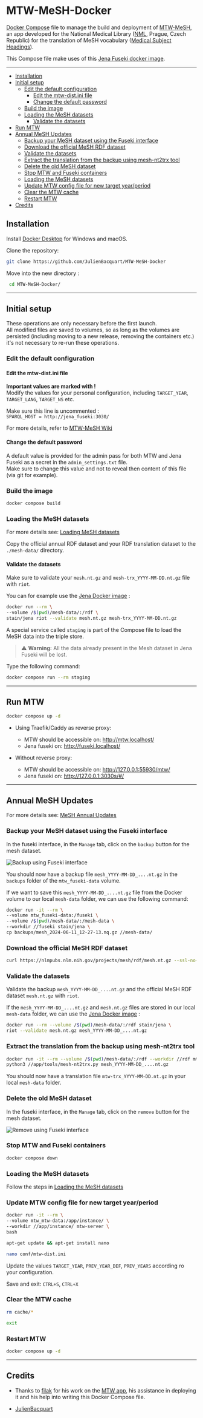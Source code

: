 # MTW-MeSH-Docker <!-- omit from toc -->

[Docker Compose](https://github.com/docker/compose) file to manage the build and deployment of [MTW-MeSH](https://github.com/filak/MTW-MeSH), an app developed for the National Medical Library ([NML](https://nlk.cz/), Prague, Czech Republic) for the translation of MeSH vocabulary ([Medical Subject Headings](https://www.nlm.nih.gov/mesh/)).

This Compose file make uses of this [Jena Fuseki docker image](https://github.com/stain/jena-docker/tree/master/jena-fuseki).

---

- [Installation](#installation)
- [Initial setup](#initial-setup)
  - [Edit the default configuration](#edit-the-default-configuration)
    - [Edit the mtw-dist.ini file](#edit-the-mtw-distini-file)
    - [Change the default password](#change-the-default-password)
  - [Build the image](#build-the-image)
  - [Loading the MeSH datasets](#loading-the-mesh-datasets)
    - [Validate the datasets](#validate-the-datasets)
- [Run MTW](#run-mtw)
- [Annual MeSH Updates](#annual-mesh-updates)
  - [Backup your MeSH dataset using the Fuseki interface](#backup-your-mesh-dataset-using-the-fuseki-interface)
  - [Download the official MeSH RDF dataset](#download-the-official-mesh-rdf-dataset)
  - [Validate the datasets](#validate-the-datasets-1)
  - [Extract the translation from the backup using mesh-nt2trx tool](#extract-the-translation-from-the-backup-using-mesh-nt2trx-tool)
  - [Delete the old MeSH dataset](#delete-the-old-mesh-dataset)
  - [Stop MTW and Fuseki containers](#stop-mtw-and-fuseki-containers)
  - [Loading the MeSH datasets](#loading-the-mesh-datasets-1)
  - [Update MTW config file for new target year/period](#update-mtw-config-file-for-new-target-yearperiod)
  - [Clear the MTW cache](#clear-the-mtw-cache)
  - [Restart MTW](#restart-mtw)
- [Credits](#credits)

## Installation

Install [Docker Desktop](https://www.docker.com/products/docker-desktop) for Windows and macOS.

Clone the repository:

```bash
git clone https://github.com/JulienBacquart/MTW-MeSH-Docker
```

 Move into the new directory :

```bash
 cd MTW-MeSH-Docker/
```

---

## Initial setup

These operations are only necessary before the first launch.  
All modified files are saved to volumes, so as long as the volumes are persisted (including moving to a new release, removing the containers etc.) it's not necessary to re-run these operations.

### Edit the default configuration

#### Edit the mtw-dist.ini file

**Important values are marked with !**  
Modify the values for your personal configuration, including `TARGET_YEAR`, `TARGET_LANG`, `TARGET_NS` etc.  

Make sure this line is uncommented :  
`SPARQL_HOST = http://jena_fuseki:3030/`

For more details, refer to [MTW-MeSH Wiki](https://github.com/filak/MTW-MeSH/wiki/Installation-on-Windows#mtw-binaries)

#### Change the default password

A default value is provided for the admin pass for both MTW and Jena Fuseki as a secret in the `admin_settings.txt` file.  
Make sure to change this value and not to reveal then content of this file (via git for example).

### Build the image

```bash
docker compose build
```

### Loading the MeSH datasets

For more details see: [Loading MeSH datasets](https://github.com/filak/MTW-MeSH/wiki/Loading-MeSH-datasets)

Copy the official annual RDF dataset and your RDF translation dataset to the `./mesh-data/` directory.

#### Validate the datasets

Make sure to validate your `mesh.nt.gz` and `mesh-trx_YYYY-MM-DD.nt.gz` file with `riot`.  

You can for example use the [Jena Docker image](https://github.com/stain/jena-docker/tree/master/jena) :

```bash
docker run --rm \
--volume /$(pwd)/mesh-data/:/rdf \
stain/jena riot --validate mesh.nt.gz mesh-trx_YYYY-MM-DD.nt.gz
```

A special service called `staging` is part of the Compose file to load the MeSH data into the triple store.  

> :warning: **Warning:** All the data already present in the Mesh dataset in Jena Fuseki will be lost.

Type the following command:

```bash
docker compose run --rm staging
```

---

## Run MTW

```bash
docker compose up -d
```

- Using Traefik/Caddy as reverse proxy:
  
  - MTW should be accessible on: <http://mtw.localhost/>  
  - Jena fuseki on: <http://fuseki.localhost/>

- Without reverse proxy:

  - MTW should be accessible on: <http://127.0.0.1:55930/mtw/>  
  - Jena fuseki on: <http://127.0.0.1:3030s/#/>

---

## Annual MeSH Updates

For more details see: [MeSH Annual Updates](https://github.com/filak/MTW-MeSH/wiki/MeSH-Annual-Updates)

### Backup your MeSH dataset using the Fuseki interface

In the fuseki interface, in the `Manage` tab, click on the `backup` button for the mesh dataset.

![Backup using Fuseki interface](.images/screenshot_fuseki_backup_resize.png)

You should now have a backup file `mesh_YYYY-MM-DD_....nt.gz` in the `backups` folder of the `mtw_fuseki-data` volume.

If we want to save this `mesh_YYYY-MM-DD_....nt.gz` file from the Docker volume to our local `mesh-data` folder, we can use the following command:

```bash
docker run -it --rm \
--volume mtw_fuseki-data:/fuseki \
--volume /$(pwd)/mesh-data/:/mesh-data \
--workdir //fuseki stain/jena \
cp backups/mesh_2024-06-11_12-27-13.nq.gz //mesh-data/
```

### Download the official MeSH RDF dataset

```bash
curl https://nlmpubs.nlm.nih.gov/projects/mesh/rdf/mesh.nt.gz --ssl-no-revoke -O
```

### Validate the datasets

Validate the backup `mesh_YYYY-MM-DD_....nt.gz` and the official MeSH RDF dataset `mesh.nt.gz` with `riot`.  

If the `mesh_YYYY-MM-DD_....nt.gz` and  `mesh.nt.gz` files are stored in our local `mesh-data` folder, we can use the [Jena Docker image](https://github.com/stain/jena-docker/tree/master/jena) :

```bash
docker run --rm --volume /$(pwd)/mesh-data/:/rdf stain/jena \
riot --validate mesh.nt.gz mesh_YYYY-MM-DD_....nt.gz
```

### Extract the translation from the backup using mesh-nt2trx tool

```bash
docker run -it --rm --volume /$(pwd)/mesh-data/:/rdf --workdir //rdf mtw-server \
python3 //app/tools/mesh-nt2trx.py mesh_YYYY-MM-DD_....nt.gz
```

You should now have a translation file `mtw-trx_YYYY-MM-DD.nt.gz` in your local `mesh-data` folder.

### Delete the old MeSH dataset

In the fuseki interface, in the `Manage` tab, click on the `remove` button for the mesh dataset.

![Remove using Fuseki interface](.images/screenshot_fuseki_backup_resize.png)

<!-- ```bash
docker run -it --rm --volume mtw_fuseki-data:/fuseki --workdir //fuseki stain/jena bash
```

```bash
rm -r databases/mesh/ indexes/mesh
``` -->

### Stop MTW and Fuseki containers

```bash
docker compose down
```

### Loading the MeSH datasets

Follow the steps in [Loading the MeSH datasets](#loading-the-mesh-datasets)

### Update MTW config file for new target year/period

```bash
docker run -it --rm \
--volume mtw_mtw-data:/app/instance/ \
--workdir //app/instance/ mtw-server \
bash
```

```bash
apt-get update && apt-get install nano
```

```bash
nano conf/mtw-dist.ini
```

Update the values `TARGET_YEAR`, `PREV_YEAR_DEF`, `PREV_YEARS` according ro your configuration.

Save and exit: `CTRL+S`, `CTRL+X`

### Clear the MTW cache

```bash
rm cache/*
```

```bash
exit
```

### Restart MTW

```bash
docker compose up -d
```

---

## Credits

- Thanks to [filak](https://github.com/filak) for his work on the [MTW app](https://github.com/filak/MTW-MeSH), his assistance in deploying it and his help into writing this Docker Compose file.

- [JulienBacquart](https://github.com/JulienBacquart)
